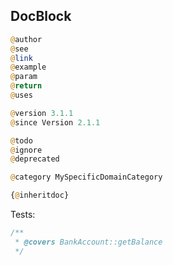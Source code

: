 DocBlock
-

````php
@author
@see
@link
@example
@param
@return
@uses

@version 3.1.1
@since Version 2.1.1

@todo
@ignore
@deprecated

@category MySpecificDomainCategory

{@inheritdoc}
````

Tests:
````php
/**
 * @covers BankAccount::getBalance
 */
````
